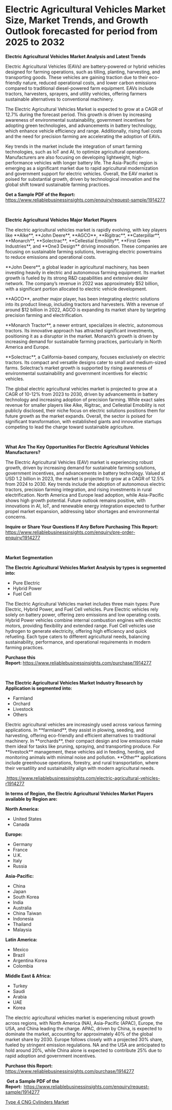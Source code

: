 <p><h1>Electric Agricultural Vehicles Market Size, Market Trends, and Growth Outlook forecasted for period from 2025 to 2032</h1></p><p><strong>Electric Agricultural Vehicles Market Analysis and Latest Trends</strong></p>
<p><p>Electric Agricultural Vehicles (EAVs) are battery-powered or hybrid vehicles designed for farming operations, such as tilling, planting, harvesting, and transporting goods. These vehicles are gaining traction due to their eco-friendly nature, reduced operational costs, and lower carbon emissions compared to traditional diesel-powered farm equipment. EAVs include tractors, harvesters, sprayers, and utility vehicles, offering farmers sustainable alternatives to conventional machinery.</p><p>The Electric Agricultural Vehicles Market is expected to grow at a CAGR of 12.7% during the forecast period. This growth is driven by increasing awareness of environmental sustainability, government incentives for adopting green technologies, and advancements in battery technology, which enhance vehicle efficiency and range. Additionally, rising fuel costs and the need for precision farming are accelerating the adoption of EAVs.</p><p>Key trends in the market include the integration of smart farming technologies, such as IoT and AI, to optimize agricultural operations. Manufacturers are also focusing on developing lightweight, high-performance vehicles with longer battery life. The Asia-Pacific region is emerging as a significant market due to rapid agricultural modernization and government support for electric vehicles. Overall, the EAV market is poised for substantial growth, driven by technological innovation and the global shift toward sustainable farming practices.</p></p>
<p><strong>Get a Sample PDF of the Report:&nbsp;</strong> <a href="https://www.reliablebusinessinsights.com/enquiry/request-sample/1914277?utm_campaign=115&utm_medium=2&utm_source=Github&utm_content=ia&utm_term=22012025&utm_id=electric-agricultural-vehicles">https://www.reliablebusinessinsights.com/enquiry/request-sample/1914277</a></p>
<p>&nbsp;</p>
<p><strong>Electric Agricultural Vehicles Major Market Players</strong></p>
<p><p>The electric agricultural vehicles market is rapidly evolving, with key players like **Alke**, **John Deere**, **AGCO**, **Rigitrac**, **Caterpillar**, **Monarch**, **Solectrac**, **Cellestial Emobility**, **First Green Industries**, and **One3 Design** driving innovation. These companies are focusing on sustainable farming solutions, leveraging electric powertrains to reduce emissions and operational costs.</p><p>**John Deere**, a global leader in agricultural machinery, has been investing heavily in electric and autonomous farming equipment. Its market growth is fueled by its strong R&D capabilities and extensive dealer network. The company’s revenue in 2022 was approximately $52 billion, with a significant portion allocated to electric vehicle development.</p><p>**AGCO**, another major player, has been integrating electric solutions into its product lineup, including tractors and harvesters. With a revenue of around $12 billion in 2022, AGCO is expanding its market share by targeting precision farming and electrification.</p><p>**Monarch Tractor**, a newer entrant, specializes in electric, autonomous tractors. Its innovative approach has attracted significant investments, positioning it as a disruptor in the market. Monarch’s growth is driven by increasing demand for sustainable farming practices, particularly in North America and Europe.</p><p>**Solectrac**, a California-based company, focuses exclusively on electric tractors. Its compact and versatile designs cater to small and medium-sized farms. Solectrac’s market growth is supported by rising awareness of environmental sustainability and government incentives for electric vehicles.</p><p>The global electric agricultural vehicles market is projected to grow at a CAGR of 10-12% from 2023 to 2030, driven by advancements in battery technology and increasing adoption of precision farming. While exact sales revenue for smaller players like Alke, Rigitrac, and Cellestial Emobility is not publicly disclosed, their niche focus on electric solutions positions them for future growth as the market expands. Overall, the sector is poised for significant transformation, with established giants and innovative startups competing to lead the charge toward sustainable agriculture.</p></p>
<p>&nbsp;</p>
<p><strong>What Are The Key Opportunities For Electric Agricultural Vehicles Manufacturers?</strong></p>
<p><p>The Electric Agricultural Vehicles (EAV) market is experiencing robust growth, driven by increasing demand for sustainable farming solutions, government incentives, and advancements in battery technology. Valued at USD 1.2 billion in 2023, the market is projected to grow at a CAGR of 12.5% from 2024 to 2030. Key trends include the adoption of autonomous electric tractors, precision farming integration, and rising investments in rural electrification. North America and Europe lead adoption, while Asia-Pacific shows high growth potential. Future outlook remains positive, with innovations in AI, IoT, and renewable energy integration expected to further propel market expansion, addressing labor shortages and environmental concerns.</p></p>
<p><strong>Inquire or Share Your Questions If Any Before Purchasing This Report:</strong> <a href="https://www.reliablebusinessinsights.com/enquiry/pre-order-enquiry/1914277?utm_campaign=115&utm_medium=2&utm_source=Github&utm_content=ia&utm_term=22012025&utm_id=electric-agricultural-vehicles">https://www.reliablebusinessinsights.com/enquiry/pre-order-enquiry/1914277</a></p>
<p>&nbsp;</p>
<p><strong>Market Segmentation</strong></p>
<p><strong>The Electric Agricultural Vehicles Market Analysis by types is segmented into:</strong></p>
<p><ul><li>Pure Electric</li><li>Hybrid Power</li><li>Fuel Cell</li></ul></p>
<p><p>The Electric Agricultural Vehicles market includes three main types: Pure Electric, Hybrid Power, and Fuel Cell vehicles. Pure Electric vehicles rely solely on battery power, offering zero emissions and low operating costs. Hybrid Power vehicles combine internal combustion engines with electric motors, providing flexibility and extended range. Fuel Cell vehicles use hydrogen to generate electricity, offering high efficiency and quick refueling. Each type caters to different agricultural needs, balancing sustainability, performance, and operational requirements in modern farming practices.</p></p>
<p><strong>Purchase this Report:&nbsp;</strong><a href="https://www.reliablebusinessinsights.com/purchase/1914277?utm_campaign=115&utm_medium=2&utm_source=Github&utm_content=ia&utm_term=22012025&utm_id=electric-agricultural-vehicles">https://www.reliablebusinessinsights.com/purchase/1914277</a></p>
<p>&nbsp;</p>
<p><strong>The Electric Agricultural Vehicles Market Industry Research by Application is segmented into:</strong></p>
<p><ul><li>Farmland</li><li>Orchard</li><li>Livestock</li><li>Others</li></ul></p>
<p><p>Electric agricultural vehicles are increasingly used across various farming applications. In **farmland**, they assist in plowing, seeding, and harvesting, offering eco-friendly and efficient alternatives to traditional machinery. In **orchards**, their compact design and low emissions make them ideal for tasks like pruning, spraying, and transporting produce. For **livestock** management, these vehicles aid in feeding, herding, and monitoring animals with minimal noise and pollution. **Other** applications include greenhouse operations, forestry, and rural transportation, where their versatility and sustainability align with modern agricultural needs.</p></p>
<p><a href="https://www.reliablebusinessinsights.com/electric-agricultural-vehicles-r1914277?utm_campaign=115&utm_medium=2&utm_source=Github&utm_content=ia&utm_term=22012025&utm_id=electric-agricultural-vehicles">&nbsp;https://www.reliablebusinessinsights.com/electric-agricultural-vehicles-r1914277</a></p>
<p><strong>In terms of Region, the Electric Agricultural Vehicles Market Players available by Region are:</strong></p>
<p>
    <p> <strong> North America: </strong>
        <ul>
            <li>United States</li>
            <li>Canada</li>
        </ul>
        </p> 
    <p> <strong> Europe: </strong>
        <ul>
            <li>Germany</li>
            <li>France</li>
            <li>U.K.</li>
            <li>Italy</li>
            <li>Russia</li>
        </ul>
        </p> 
    <p> <strong> Asia-Pacific: </strong>
        <ul>
            <li>China</li>
            <li>Japan</li>
            <li>South Korea</li>
            <li>India</li>
            <li>Australia</li>
            <li>China Taiwan</li>
            <li>Indonesia</li>
            <li>Thailand</li>
            <li>Malaysia</li>
        </ul>
        </p> 
    <p> <strong> Latin America: </strong>
        <ul>
            <li>Mexico</li>
            <li>Brazil</li>
            <li>Argentina Korea</li>
            <li>Colombia</li>
        </ul>
        </p> 
    <p> <strong> Middle East & Africa: </strong>
        <ul>
            <li>Turkey</li>
            <li>Saudi</li>
            <li>Arabia</li>
            <li>UAE</li>
            <li>Korea</li>
        </ul>
    </p>
    </p>
<p><p>The electric agricultural vehicles market is experiencing robust growth across regions, with North America (NA), Asia-Pacific (APAC), Europe, the USA, and China leading the charge. APAC, driven by China, is expected to dominate the market, accounting for approximately 40% of the global market share by 2030. Europe follows closely with a projected 30% share, fueled by stringent emission regulations. NA and the USA are anticipated to hold around 20%, while China alone is expected to contribute 25% due to rapid adoption and government incentives.</p></p>
<p><strong>Purchase this Report: </strong><a href="https://www.reliablebusinessinsights.com/purchase/1914277?utm_campaign=115&utm_medium=2&utm_source=Github&utm_content=ia&utm_term=22012025&utm_id=electric-agricultural-vehicles">https://www.reliablebusinessinsights.com/purchase/1914277</a></p>
<p>&nbsp;<strong>Get a Sample PDF of the Report:&nbsp;&nbsp;</strong><a href="https://www.reliablebusinessinsights.com/enquiry/request-sample/1914277?utm_campaign=115&utm_medium=2&utm_source=Github&utm_content=ia&utm_term=22012025&utm_id=electric-agricultural-vehicles">https://www.reliablebusinessinsights.com/enquiry/request-sample/1914277</a></p>
<p><strong></strong></p>
<p><p><a href="https://github.com/sungbruington660/Market-Research-Report-List-1/blob/main/type-4-cng-cylinders-market.md?utm_campaign=115&utm_medium=2&utm_source=Github&utm_content=ia&utm_term=22012025&utm_id=electric-agricultural-vehicles">Type 4 CNG Cylinders Market</a></p></p>